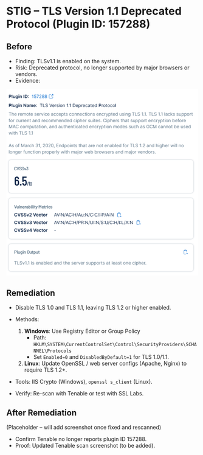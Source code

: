 # STIG – TLS Version 1.1 Deprecated Protocol (Plugin ID: 157288)

## Before
- Finding: TLSv1.1 is enabled on the system.
- Risk: Deprecated protocol, no longer supported by major browsers or vendors.
- Evidence:  

![Tenable Finding](before-tenable-finding.png)  

## Remediation
- Disable TLS 1.0 and TLS 1.1, leaving TLS 1.2 or higher enabled.
- Methods:  
  1. **Windows**: Use Registry Editor or Group Policy  
     - Path: `HKLM\SYSTEM\CurrentControlSet\Control\SecurityProviders\SCHANNEL\Protocols`  
     - Set `Enabled=0` and `DisabledByDefault=1` for TLS 1.0/1.1.  
  2. **Linux**: Update OpenSSL / web server configs (Apache, Nginx) to require TLS 1.2+.  

- Tools: IIS Crypto (Windows), `openssl s_client` (Linux).  
- Verify: Re-scan with Tenable or test with SSL Labs.  

## After Remediation
(Placeholder – will add screenshot once fixed and rescanned)

- Confirm Tenable no longer reports plugin ID 157288.  
- Proof: Updated Tenable scan screenshot (to be added).  


